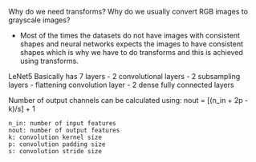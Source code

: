 Why do we need transforms? Why do we usually convert RGB images to grayscale images?

- Most of the times the datasets do not have images with consistent shapes and neural networks expects the images to have consistent shapes which is why we have to do transforms and this is achieved using transforms.

LeNet5
Basically has 7 layers - 2 convolutional layers - 2 subsampling layers - flattening convolution layer - 2 dense fully connected layers

Number of output channels can be calculated using:
nout = [(n_in + 2p - k)/s] + 1

    n_in: number of input features
    nout: number of output features
    k: convolution kernel size
    p: convolution padding size
    s: convolution stride size
